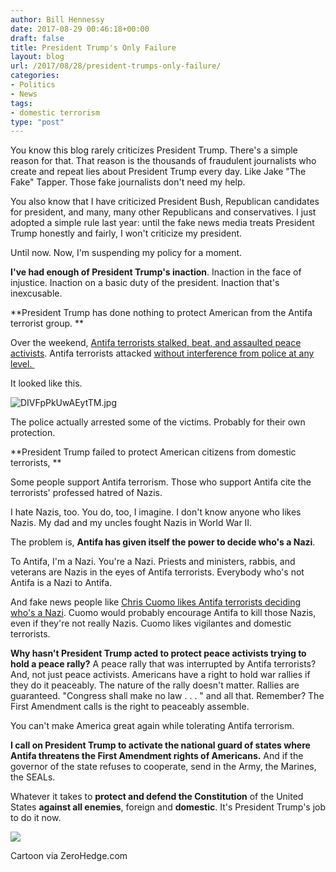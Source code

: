 ```yaml
---
author: Bill Hennessy
date: 2017-08-29 00:46:18+00:00
draft: false
title: President Trump's Only Failure
layout: blog
url: /2017/08/28/president-trumps-only-failure/
categories:
- Politics
- News
tags:
- domestic terrorism
type: "post"
---
```


You know this blog rarely criticizes President Trump. There's a simple reason for that. That reason is the thousands of fraudulent journalists who create and repeat lies about President Trump every day. Like Jake "The Fake" Tapper. Those fake journalists don't need my help.

You also know that I have criticized President Bush, Republican candidates for president, and many, many other Republicans and conservatives. I just adopted a simple rule last year: until the fake news media treats President Trump honestly and fairly, I won't criticize my president.

Until now. Now, I'm suspending my policy for a moment.

**I've had enough of President Trump's inaction**. Inaction in the face of injustice. Inaction on a basic duty of the president. Inaction that's inexcusable.

**President Trump has done nothing to protect American from the Antifa terrorist group. **

Over the weekend, [Antifa terrorists stalked, beat, and assaulted peace activists](https://www.thegatewaypundit.com/2017/08/japanese-american-trump-supporter-chased-beaten-pepper-sprayed-alt-left-antifa-mob-arrested-berkeley-police/). Antifa terrorists attacked [without interference from police at any level. ](https://www.thegatewaypundit.com/2017/08/disgusting-antifa-mob-spits-pro-trump-activist-berkeley-video/)

It looked like this.

![DIVFpPkUwAEytTM.jpg](https://hennessysview.com/wp-content/uploads/2017/08/DIVFpPkUwAEytTM.jpg)


The police actually arrested some of the victims. Probably for their own protection.

**President Trump failed to protect American citizens from domestic terrorists, **

Some people support Antifa terrorism. Those who support Antifa cite the terrorists' professed hatred of Nazis.

I hate Nazis, too. You do, too, I imagine. I don't know anyone who likes Nazis. My dad and my uncles fought Nazis in World War II.

The problem is, **Antifa has given itself the power to decide who's a Nazi**.

To Antifa, I'm a Nazi. You're a Nazi. Priests and ministers, rabbis, and veterans are Nazis in the eyes of Antifa terrorists. Everybody who's not Antifa is a Nazi to Antifa.

And fake news people like [Chris Cuomo likes Antifa terrorists deciding who's a Nazi](https://www.thegatewaypundit.com/2017/08/cnns-chris-cuomo-gets-roasted-twitter-defending-antifa-violence/). Cuomo would probably encourage Antifa to kill those Nazis, even if they're not really Nazis. Cuomo likes vigilantes and domestic terrorists.

**Why hasn't President Trump acted to protect peace activists trying to hold a peace rally?** A peace rally that was interrupted by Antifa terrorists? And, not just peace activists. Americans have a right to hold war rallies if they do it peaceably. The nature of the rally doesn't matter. Rallies are guaranteed. "Congress shall make no law . . . " and all that. Remember? The First Amendment calls is the right to peaceably assemble.

You can't make America great again while tolerating Antifa terrorism.

**I call on President Trump to activate the national guard of states where Antifa threatens the First Amendment rights of Americans.** And if the governor of the state refuses to cooperate, send in the Army, the Marines, the SEALs.

Whatever it takes to **protect and defend the Constitution** of the United States **against all enemies**, foreign and **domestic**. It's President Trump's job to do it now.

![](https://hennessysview.com/wp-content/uploads/2017/08/img_0269.png)


Cartoon via ZeroHedge.com

